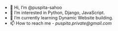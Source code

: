 - 👋 Hi, I’m @puspita-sahoo
- 👀 I’m interested in Python, Django, JavaScript.
- 🌱 I’m currently learning Dynamic Website building.
- 📫 How to reach me -
_puspita.private@gmail.com_

<!---
puspita-sahoo/puspita-sahoo is a ✨ special ✨ repository because its `README.md` (this file) appears on your GitHub profile.
You can click the Preview link to take a look at your changes.
--->
